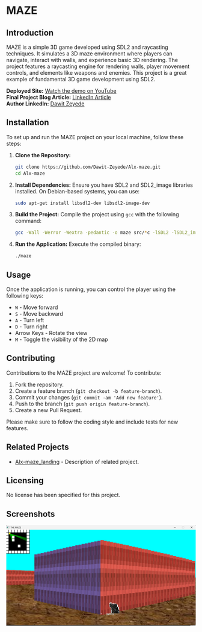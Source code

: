 # MAZE

## Introduction

MAZE is a simple 3D game developed using SDL2 and raycasting techniques. It simulates a 3D maze environment where players can navigate, interact with walls, and experience basic 3D rendering. The project features a raycasting engine for rendering walls, player movement controls, and elements like weapons and enemies. This project is a great example of fundamental 3D game development using SDL2.

**Deployed Site:** [Watch the demo on YouTube](https://youtu.be/tOl8FLGQvOE)  
**Final Project Blog Article:** [LinkedIn Article](https://www.linkedin.com/posts/dawit-zeyede10_linkthe-maze-activity-7242053902056013826-Cwqc?utm_source=share&utm_medium=member_desktop)  
**Author LinkedIn:** [Dawit Zeyede](https://www.linkedin.com/in/dawit-zeyede10/)

## Installation

To set up and run the MAZE project on your local machine, follow these steps:

1. **Clone the Repository:**
    ```bash
    git clone https://github.com/Dawit-Zeyede/Alx-maze.git
    cd Alx-maze
    ```

2. **Install Dependencies:**
    Ensure you have SDL2 and SDL2_image libraries installed. On Debian-based systems, you can use:
    ```bash
    sudo apt-get install libsdl2-dev libsdl2-image-dev
    ```

3. **Build the Project:**
    Compile the project using `gcc` with the following command:
    ```bash
    gcc -Wall -Werror -Wextra -pedantic -o maze src/*c -lSDL2 -lSDL2_image -lm
    ```

4. **Run the Application:**
    Execute the compiled binary:
    ```bash
    ./maze
    ```

## Usage

Once the application is running, you can control the player using the following keys:
- `W` - Move forward
- `S` - Move backward
- `A` - Turn left
- `D` - Turn right
- Arrow Keys - Rotate the view
- `M` - Toggle the visibility of the 2D map

## Contributing

Contributions to the MAZE project are welcome! To contribute:

1. Fork the repository.
2. Create a feature branch (`git checkout -b feature-branch`).
3. Commit your changes (`git commit -am 'Add new feature'`).
4. Push to the branch (`git push origin feature-branch`).
5. Create a new Pull Request.

Please make sure to follow the coding style and include tests for new features.

## Related Projects

- [Alx-maze_landing](https://github.com/Dawit-Zeyede/Alx-maze_landing) - Description of related project.

## Licensing

No license has been specified for this project.

## Screenshots

![Maze Screenshot](images/screenshot.png)

